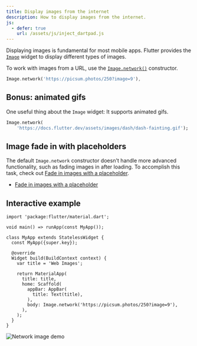 ```yaml
---
title: Display images from the internet
description: How to display images from the internet.
js:
  - defer: true
    url: /assets/js/inject_dartpad.js
---
```


<?code-excerpt path-base="cookbook/images/network_image"?>

Displaying images is fundamental for most mobile apps.
Flutter provides the [`Image`][] widget to
display different types of images.

To work with images from a URL, use the
[`Image.network()`][] constructor.

<?code-excerpt "lib/main.dart (ImageNetwork)" replace="/^body\: //g"?>
```dart
Image.network('https://picsum.photos/250?image=9'),
```

## Bonus: animated gifs

One useful thing about the `Image` widget:
It supports animated gifs.

<?code-excerpt "lib/gif.dart (Gif)" replace="/^return\ //g"?>
```dart
Image.network(
    'https://docs.flutter.dev/assets/images/dash/dash-fainting.gif');
```

## Image fade in with placeholders

The default `Image.network` constructor doesn't handle more advanced
functionality, such as fading images in after loading.
To accomplish this task,
check out [Fade in images with a placeholder][].

* [Fade in images with a placeholder][]

## Interactive example

<?code-excerpt "lib/main.dart"?>
```dartpad run="true"
import 'package:flutter/material.dart';

void main() => runApp(const MyApp());

class MyApp extends StatelessWidget {
  const MyApp({super.key});

  @override
  Widget build(BuildContext context) {
    var title = 'Web Images';

    return MaterialApp(
      title: title,
      home: Scaffold(
        appBar: AppBar(
          title: Text(title),
        ),
        body: Image.network('https://picsum.photos/250?image=9'),
      ),
    );
  }
}
```

<noscript>
  <img src="/assets/images/docs/cookbook/network-image.png" alt="Network image demo" class="site-mobile-screenshot" />
</noscript>


[Fade in images with a placeholder]: /cookbook/images/fading-in-images
[`Image`]: {{site.api}}/flutter/widgets/Image-class.html
[`Image.network()`]: {{site.api}}/flutter/widgets/Image/Image.network.html
